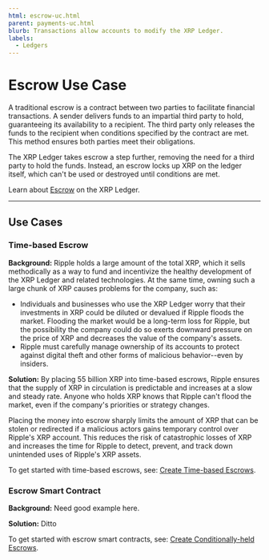 ```yaml
---
html: escrow-uc.html
parent: payments-uc.html
blurb: Transactions allow accounts to modify the XRP Ledger.
labels:
  - Ledgers
---
```

# Escrow Use Case

A traditional escrow is a contract between two parties to facilitate financial transactions. A sender delivers funds to an impartial third party to hold, guaranteeing its availability to a recipient. The third party only releases the funds to the recipient when conditions specified by the contract are met. This method ensures both parties meet their obligations.

The XRP Ledger takes escrow a step further, removing the need for a third party to hold the funds. Instead, an escrow locks up XRP on the ledger itself, which can't be used or destroyed until conditions are met.

Learn about [Escrow](escrow.html) on the XRP Ledger.

---

## Use Cases

### Time-based Escrow

**Background:** Ripple holds a large amount of the total XRP, which it sells methodically as a way to fund and incentivize the healthy development of the XRP Ledger and related technologies. At the same time, owning such a large chunk of XRP causes problems for the company, such as:

- Individuals and businesses who use the XRP Ledger worry that their investments in XRP could be diluted or devalued if Ripple floods the market. Flooding the market would be a long-term loss for Ripple, but the possibility the company could do so exerts downward pressure on the price of XRP and decreases the value of the company's assets.
- Ripple must carefully manage ownership of its accounts to protect against digital theft and other forms of malicious behavior--even by insiders.

**Solution:** By placing 55 billion XRP into time-based escrows, Ripple ensures that the supply of XRP in circulation is predictable and increases at a slow and steady rate. Anyone who holds XRP knows that Ripple can't flood the market, even if the company's priorities or strategy changes.

Placing the money into escrow sharply limits the amount of XRP that can be stolen or redirected if a malicious actors gains temporary control over Ripple's XRP account. This reduces the risk of catastrophic losses of XRP and increases the time for Ripple to detect, prevent, and track down unintended uses of Ripple's XRP assets.

To get started with time-based escrows, see: [Create Time-based Escrows](time-escrows.html).


### Escrow Smart Contract

**Background:** Need good example here.

**Solution:** Ditto

To get started with escrow smart contracts, see: [Create Conditionally-held Escrows]().